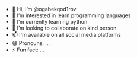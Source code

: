 - 👋 Hi, I’m @ogabekqod1rov
- 👀 I’m interested in learn programming languages
- 🌱 I’m currently learning python 
- 💞️ I’m looking to collaborate on kind person
- 📫 I'm available on all social media platforms
- 😄 Pronouns: ...
- ⚡ Fun fact: ...

<!---
ogabek1574/ogabek1574 is a ✨ special ✨ repository because its `README.md` (this file) appears on your GitHub profile.
You can click the Preview link to take a look at your changes.
--->
